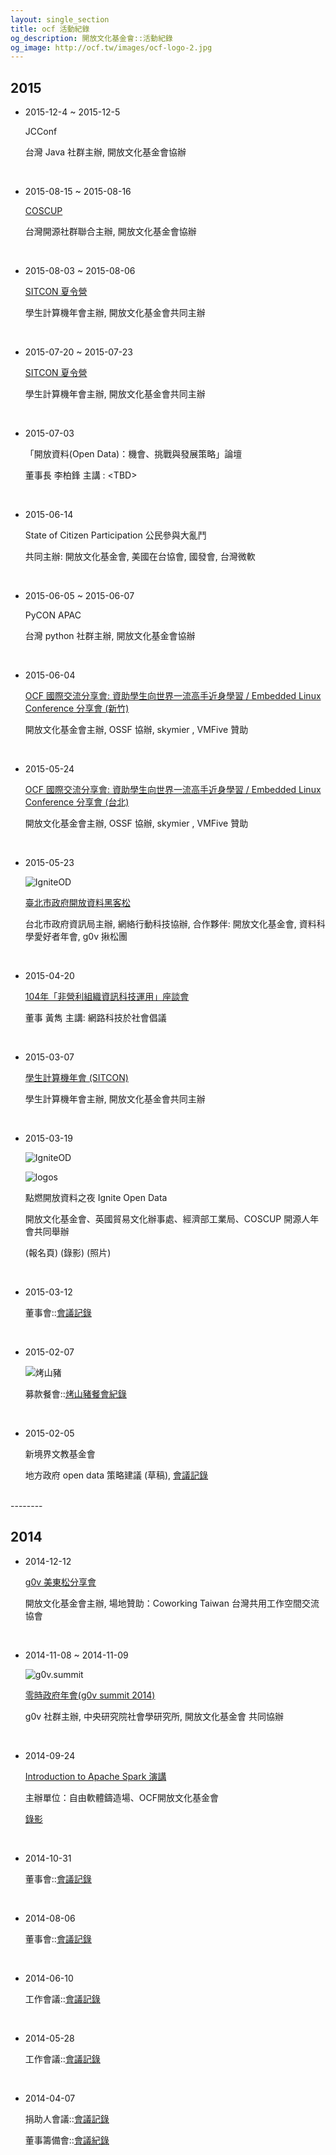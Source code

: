 ```yaml
---
layout: single_section
title: ocf 活動紀錄
og_description: 開放文化基金會::活動紀錄
og_image: http://ocf.tw/images/ocf-logo-2.jpg
---
```


## 2015

* 2015-12-4 ~ 2015-12-5

    JCConf

    台灣 Java 社群主辦, 開放文化基金會協辦

    <br>

* 2015-08-15 ~ 2015-08-16

    [COSCUP](http://coscup.org)

    台灣開源社群聯合主辦, 開放文化基金會協辦

    <br>

* 2015-08-03 ~ 2015-08-06

    [SITCON 夏令營](http://sitcon.camp/2015/)

    學生計算機年會主辦, 開放文化基金會共同主辦

    <br>

* 2015-07-20 ~ 2015-07-23

    [SITCON 夏令營](http://sitcon.camp/2015/)

    學生計算機年會主辦, 開放文化基金會共同主辦

    <br>

* 2015-07-03

    「開放資料(Open Data)：機會、挑戰與發展策略」論壇

    董事長 李柏鋒 主講 : &lt;TBD&gt;

    <br>
    
* 2015-06-14 
    
    State of Citizen Participation 公民參與大亂鬥
     
    共同主辦: 開放文化基金會, 美國在台協會, 國發會, 台灣微軟 
    
     <br>

* 2015-06-05 ~ 2015-06-07

    PyCON APAC

    台灣 python 社群主辦, 開放文化基金會協辦

    <br>

* 2015-06-04

    [OCF 國際交流分享會: 資助學生向世界一流高手近身學習 / Embedded Linux Conference 分享會 (新竹)](http://ocf.tw/events/elc2015/)

    開放文化基金會主辦, OSSF 協辦, skymier , VMFive 贊助

    <br>

* 2015-05-24

    [OCF 國際交流分享會: 資助學生向世界一流高手近身學習 / Embedded Linux Conference 分享會 (台北)](http://ocf.tw/events/elc2015/)

    開放文化基金會主辦, OSSF 協辦, skymier , VMFive 贊助

    <br>

* 2015-05-23

    ![IgniteOD](https://ocf.neticrm.tw/sites/ocf.neticrm.tw/files/u8/0505-hei_ke_song_huo_dong_-banner.jpg)

    [臺北市政府開放資料黑客松](http://hackathon.data.taipei/)

    台北市政府資訊局主辦, 網絡行動科技協辦, 合作夥伴: 開放文化基金會, 資料科學愛好者年會, g0v 揪松團

    <br>

* 2015-04-20

    [104年「非營利組織資訊科技運用」座談會](http://apply.frontier.org.tw/2015/introduce.htm)

    董事 黃雋 主講: 網路科技於社會倡議

    <br>

* 2015-03-07

    [學生計算機年會 (SITCON)](http://sitcon.org/2015/#/)

    學生計算機年會主辦, 開放文化基金會共同主辦

    <br>

* 2015-03-19

    ![IgniteOD](https://lh3.googleusercontent.com/-zKkxBNsehQU/VRgnqAbTvXI/AAAAAAAAANI/toincSgLOi4/w816-h545-no/DSC_1841.JPG)

    ![logos](https://fbcdn-sphotos-b-a.akamaihd.net/hphotos-ak-xfp1/v/t1.0-9/11008067_1548953028713961_4503813259168192084_n.jpg?oh=a4b07d126f0a7943dbff341b7f589dc4&oe=55C09172&__gda__=1443249186_104899d8579fba4ebb2da10453a75d36)

    點燃開放資料之夜 Ignite Open Data

    開放文化基金會、英國貿易文化辦事處、經濟部工業局、COSCUP 開源人年會共同舉辦

    (報名頁) (錄影) (照片)

    <br>

* 2015-03-12

    董事會::[會議記錄](https://drive.google.com/file/d/0B3LuzeRY0rWtM3ZsRGVCbTRKTVE/view?usp=sharing)

    <br>

* 2015-02-07

    ![烤山豬](https://fbcdn-sphotos-c-a.akamaihd.net/hphotos-ak-xpf1/v/t1.0-9/p720x720/10959591_10202326260596791_1631272429997435210_n.jpg?oh=7992318623be9937059606e4ff338742&oe=55C7477A&__gda__=1440098668_e8c4912d69bb45886df37ddb9b4d53b7)

    募款餐會::[烤山豬餐會紀錄](https://ocf-tw.hackpad.com/2015-02-07-Party--REAMH2Ulrbx)

    <br>

* 2015-02-05

    新境界文教基金會

    地方政府 open data 策略建議 (草稿), [會議記錄](https://smartcity.hackpad.com/A.-Hackathon--VEDXba5WDu4)

<br>
--------
<br>

## 2014
* 2014-12-12

    [g0v 美東松分享會](http://ocftw.kktix.cc/events/1212ocf)

    開放文化基金會主辦, 場地贊助：Coworking Taiwan 台灣共用工作空間交流協會

    <br>

* 2014-11-08 ~ 2014-11-09

    ![g0v.summit](https://scontent-sjc.xx.fbcdn.net/hphotos-xpa1/t31.0-8/p720x720/10583067_793660514008570_2933450257237484784_o.png)

    [零時政府年會(g0v summit 2014)](http://summit.g0v.tw/zh-TW/)

    g0v 社群主辦, 中央研究院社會學研究所, 開放文化基金會 共同協辦

    <br>

* 2014-09-24

    [Introduction to Apache Spark 演講](http://ocftw.kktix.cc/events/0924spark)

    主辦單位：自由軟體鑄造場、OCF開放文化基金會

    [錄影](https://www.youtube.com/watch?v=HV5UecjI4hI&feature=youtu.be&list=PLuW7NCGvKlyVGjKlW9w8oxDiQFMaJ0JZN)

    <br>

* 2014-10-31

    董事會::[會議記錄](https://docs.google.com/document/d/1HekMPpwwlDK0VKqd_Rj8QfOyMVJ84h5scfj8U-4tkvY/edit?usp=sharing)

    <br>


* 2014-08-06

    董事會::[會議記錄](https://docs.google.com/document/d/1T0lR9Lcthqw1d2UOXBBEyOgDAA6b5JyGX-3p8aLcK8U/edit?usp=sharing)

    <br>


* 2014-06-10

    工作會議::[會議記錄](https://ocf-tw.hackpad.com/610-OCF--px6TtlvptWv)

    <br>

* 2014-05-28

    工作會議::[會議記錄](https://ocf-tw.hackpad.com/528-OCF--GXbbUNYBtuS)

    <br>

* 2014-04-07

    捐助人會議::[會議記錄](https://ocf-tw.hackpad.com/MYzSdIkHe0X)

    董事籌備會::[會議紀錄](https://ocf-tw.hackpad.com/hX7x0JLv1sb)

    <br>
<br>
<br>

